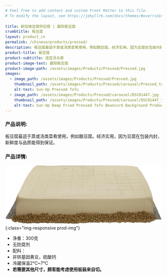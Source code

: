 ```yaml
---
# Feel free to add content and custom Front Matter to this file.
# To modify the layout, see https://jekyllrb.com/docs/themes/#overriding-theme-defaults

title: 新加坡豆腐供应商 | 晨阳板豆腐
crumbtitle: 板豆腐
layout: product_cn
permalink: /chinese/products/pressed/
description: 板豆腐最适于蒸或汤类菜肴使用，例如酿豆腐。经济实用，因为豆腐在包装内封，新鲜度与品质能得到保证。
product-title: 板豆腐
product-subtitle: 适宜汤与蒸
product-image-text: 晨阳板豆腐
product-image-path: /assets/images/Products/Pressed/Pressed.jpg
images:
  - image_path: /assets/images/Products/Pressed/Pressed.jpg
    thumbnail_path: /assets/images/Products/Pressed/carousel/Pressed_tn.jpg
    alt-text: Sun-Up Pressed Tofu
  - image_path: /assets/images/Products/Pressed/carousel/DSC01447.jpg
    thumbnail_path: /assets/images/Products/Pressed/carousel/DSC01447_tn.jpg
    alt-text: Sun-Up Deep Fried Pressed Tofu Beancurd Background Product
---
```

### 产品说明:
板豆腐最适于蒸或汤类菜肴使用，例如酿豆腐。经济实用，因为豆腐在包装内封，新鲜度与品质能得到保证。


### 产品详情:
![Sun-Up Pressed Tofu self-cut plate](/assets/images/Products/Pressed/productthumbnail.jpeg){:class="img-responsive prod-img"}
- 净重：300克
- 无防腐剂
- 配料：
- 非转基因黄豆，硫酸钙
- 冷藏保温2℃~7℃
- **若需要其他尺寸，顾客能考虑使用板装来自切。**
